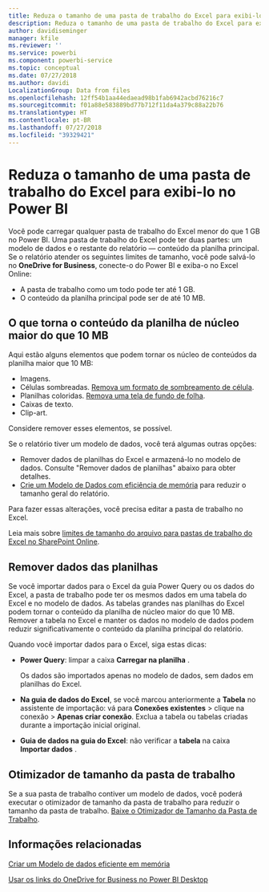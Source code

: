 ```yaml
---
title: Reduza o tamanho de uma pasta de trabalho do Excel para exibi-lo no Power BI
description: Reduza o tamanho de uma pasta de trabalho do Excel para exibi-lo no Power BI
author: davidiseminger
manager: kfile
ms.reviewer: ''
ms.service: powerbi
ms.component: powerbi-service
ms.topic: conceptual
ms.date: 07/27/2018
ms.author: davidi
LocalizationGroup: Data from files
ms.openlocfilehash: 12ff54b1aa44edaead98b1fab6942acbd76216c7
ms.sourcegitcommit: f01a88e583889bd77b712f11da4a379c88a22b76
ms.translationtype: HT
ms.contentlocale: pt-BR
ms.lasthandoff: 07/27/2018
ms.locfileid: "39329421"
---
```

# <a name="reduce-the-size-of-an-excel-workbook-to-view-it-in-power-bi"></a>Reduza o tamanho de uma pasta de trabalho do Excel para exibi-lo no Power BI
Você pode carregar qualquer pasta de trabalho do Excel menor do que 1 GB no Power BI. Uma pasta de trabalho do Excel pode ter duas partes: um modelo de dados e o restante do relatório — conteúdo da planilha principal. Se o relatório atender os seguintes limites de tamanho, você pode salvá-lo no **OneDrive for Business**, conecte-o do Power BI e exiba-o no Excel Online:

* A pasta de trabalho como um todo pode ter até 1 GB.
* O conteúdo da planilha principal pode ser de até 10 MB.

## <a name="what-makes-core-worksheet-contents-larger-than-10-mb"></a>O que torna o conteúdo da planilha de núcleo maior do que 10 MB
Aqui estão alguns elementos que podem tornar os núcleo de conteúdos da planilha maior que 10 MB:

* Imagens.
* Células sombreadas. [Remova um formato de sombreamento de célula](https://support.office.com/article/Add-or-change-the-background-color-of-cells-ac10f131-b847-428f-b656-d65375fb815e).
* Planilhas coloridas. [Remova uma tela de fundo de folha](https://support.office.com/en-US/article/add-or-remove-a-sheet-background-3577a762-8450-4556-96a2-cc265abc00a8).
* Caixas de texto.
* Clip-art.

Considere remover esses elementos, se possível. 

Se o relatório tiver um modelo de dados, você terá algumas outras opções: 

* Remover dados de planilhas do Excel e armazená-lo no modelo de dados. Consulte "Remover dados de planilhas" abaixo para obter detalhes. 
* [Crie um Modelo de Dados com eficiência de memória](https://support.office.com/article/Create-a-memory-efficient-Data-Model-using-Excel-2013-and-the-Power-Pivot-add-in-951c73a9-21c4-46ab-9f5e-14a2833b6a70) para reduzir o tamanho geral do relatório.

Para fazer essas alterações, você precisa editar a pasta de trabalho no Excel.

Leia mais sobre [limites de tamanho do arquivo para pastas de trabalho do Excel no SharePoint Online](https://support.office.com/article/File-size-limits-for-workbooks-in-SharePoint-Online-9e5bc6f8-018f-415a-b890-5452687b325e).

## <a name="remove-data-from-worksheets"></a>Remover dados das planilhas
Se você importar dados para o Excel da guia Power Query ou os dados do Excel, a pasta de trabalho pode ter os mesmos dados em uma tabela do Excel e no modelo de dados. As tabelas grandes nas planilhas do Excel podem tornar o conteúdo da planilha de núcleo maior do que 10 MB. Remover a tabela no Excel e manter os dados no modelo de dados podem reduzir significativamente o conteúdo da planilha principal do relatório. 

Quando você importar dados para o Excel, siga estas dicas:

* **Power Query**: limpar a caixa **Carregar na planilha** .
  
  Os dados são importados apenas no modelo de dados, sem dados em planilhas do Excel.
* **Na guia de dados do Excel**, se você marcou anteriormente a **Tabela** no assistente de importação: vá para **Conexões existentes** \> clique na conexão \> **Apenas criar conexão**. Exclua a tabela ou tabelas criadas durante a importação inicial original.
* **Guia de dados na guia do Excel**: não verificar a **tabela** na caixa **Importar dados** .

## <a name="workbook-size-optimizer"></a>Otimizador de tamanho da pasta de trabalho
Se a sua pasta de trabalho contiver um modelo de dados, você poderá executar o otimizador de tamanho da pasta de trabalho para reduzir o tamanho da pasta de trabalho. [Baixe o Otimizador de Tamanho da Pasta de Trabalho](https://www.microsoft.com/en-us/download/details.aspx?id=38793).

## <a name="related-info"></a>Informações relacionadas
[Criar um Modelo de dados eficiente em memória](https://support.office.com/article/Create-a-memory-efficient-Data-Model-using-Excel-2013-and-the-Power-Pivot-add-in-951c73a9-21c4-46ab-9f5e-14a2833b6a70)

[Usar os links do OneDrive for Business no Power BI Desktop](desktop-use-onedrive-business-links.md)

